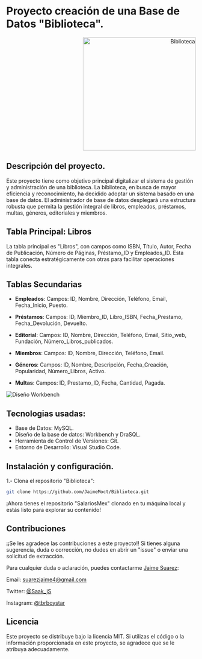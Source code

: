 # Proyecto creación de una Base de Datos "Biblioteca". 
<p align="right"> <img width="300" src="https://drive.google.com/uc?id=10iltYkVYo8OIrQZ-P2XOk0xV_TCQOLY1" alt="Biblioteca"> </p>


## Descripción del proyecto.

Este proyecto tiene como objetivo principal digitalizar el sistema de gestión y administración de una biblioteca. La biblioteca, en busca de mayor eficiencia y reconocimiento, ha decidido adoptar un sistema basado en una base de datos. El administrador de base de datos desplegará una estructura robusta que permita la gestión integral de libros, empleados, préstamos, multas, géneros, editoriales y miembros.

## Tabla Principal: Libros
La tabla principal es "Libros", con campos como ISBN, Título, Autor, Fecha de Publicación, Número de Páginas, Préstamo_ID y Empleados_ID. Esta tabla conecta estratégicamente con otras para facilitar operaciones integrales.

## Tablas Secundarias
- **Empleados**:
Campos: ID, Nombre, Dirección, Teléfono, Email, Fecha_Inicio, Puesto.

- **Préstamos**:
Campos: ID, Miembro_ID, Libro_ISBN, Fecha_Prestamo, Fecha_Devolución, Devuelto.

- **Editorial**:
Campos: ID, Nombre, Dirección, Teléfono, Email, Sitio_web, Fundación, Número_Libros_publicados.

- **Miembros**:
Campos: ID, Nombre, Dirección, Teléfono, Email.

- **Géneros**:
Campos: ID, Nombre, Descripción, Fecha_Creación, Popularidad, Número_Libros, Activo.

- **Multas**:
Campos: ID, Prestamo_ID, Fecha, Cantidad, Pagada.

![Diseño Workbench](https://github.com/JaimeMoct/Biblioteca/assets/88919426/a2088b22-1d6e-4643-8fbb-f4de3faf9568)

## Tecnologias usadas: 

- Base de Datos: MySQL.
- Diseño de la base de datos: Workbench y DraSQL.
- Herramienta de Control de Versiones: Git.
- Entorno de Desarrollo: Visual Studio Code.

## Instalación y configuración.

1.- Clona el repositorio "Biblioteca":

```bash
git clone https://github.com/JaimeMoct/Biblioteca.git
```
¡Ahora tienes el repositorio "SalariosMex" clonado en tu máquina local y estás listo para explorar su contenido!

## Contribuciones
¡¡Se les agradece las contribuciones a este proyecto!!
Si tienes alguna sugerencia, duda o corrección, no dudes en abrir un "issue" o enviar una solicitud de extracción. 

Para cualquier duda o aclaración, puedes contactarme [Jaime Suarez](https://github.com/JaimeMoct):

Email: suarezjaime4@gmail.com

Twitter: [@Saak_jS](https://twitter.com/Saak_jS)

Instagram: [@tbrboystar](https://www.instagram.com/tbrboystar/)

## Licencia
Este proyecto se distribuye bajo la licencia MIT. Si utilizas el código o la información proporcionada en este proyecto, se agradece que se le atribuya adecuadamente.
